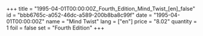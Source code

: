 +++
title = "1995-04-01T00:00:00Z_Fourth_Edition_Mind_Twist_[en]_false"
id = "bbb6765c-a052-46dc-a589-200b8ba8c99f"
date = "1995-04-01T00:00:00Z"
name = "Mind Twist"
lang = ["en"]
price = "8.02"
quantity = 1
foil = false
set = "Fourth Edition"
+++
